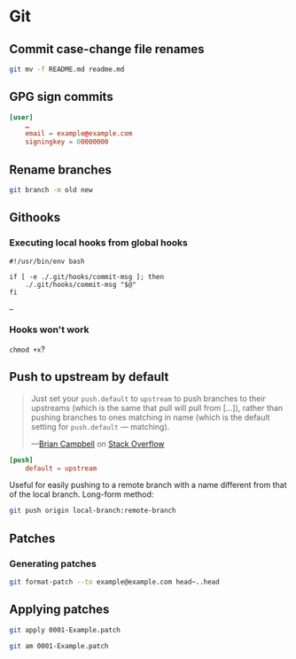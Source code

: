 # Git

## Commit case-change file renames

```sh
git mv -f README.md readme.md
```

## GPG sign commits

```conf
[user]
    …
    email = example@example.com
    signingkey = 00000000
```

## Rename branches

```sh
git branch -m old new
```

## Githooks

### Executing local hooks from global hooks

```
#!/usr/bin/env bash

if [ -e ./.git/hooks/commit-msg ]; then
    ./.git/hooks/commit-msg "$@"
fi

…
```

### Hooks won't work

`chmod +x`?

## Push to upstream by default

> Just set your `push.default` to `upstream` to push branches to their upstreams (which is the same that pull will pull from […]), rather than pushing branches to ones matching in name (which is the default setting for `push.default` — matching).
>
> —[Brian Campbell](https://stackoverflow.com/users/69755/brian-campbell) on [Stack Overflow](https://stackoverflow.com/a/5739015)

```conf
[push]
    default = upstream
```

Useful for easily pushing to a remote branch with a name different from that of the local branch. Long-form method:

```sh
git push origin local-branch:remote-branch
```

## Patches

### Generating patches

```sh
git format-patch --to example@example.com head~..head
```

## Applying patches

```sh
git apply 0001-Example.patch
```

```sh
git am 0001-Example.patch
```
